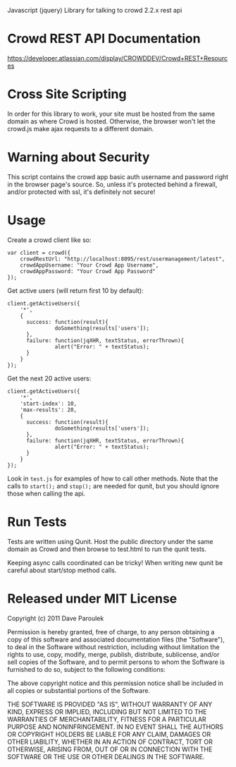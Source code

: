 Javascript (jquery) Library for talking to crowd 2.2.x rest api

# Crowd REST API Documentation

https://developer.atlassian.com/display/CROWDDEV/Crowd+REST+Resources

# Cross Site Scripting

In order for this library to work, your site must be hosted from the
same domain as where Crowd is hosted. Otherwise, the browser won't
let the crowd.js make ajax requests to a different domain.

# Warning about Security

This script contains the crowd app basic auth username and password
right in the browser page's source. So, unless it's protected behind a
firewall, and/or protected with ssl, it's definitely not secure!

# Usage

Create a crowd client like so: 

    var client = crowd({ 
        crowdRestUrl: "http://localhost:8095/rest/usermanagement/latest", 
        crowdAppUsername: "Your Crowd App Username",
        crowdAppPassword: "Your Crowd App Password"
    });

Get active users (will return first 10 by default): 

    client.getActiveUsers({
        '*',
        { 
          success: function(result){ 
                   doSomething(results['users']);
          },
          failure: function(jqXHR, textStatus, errorThrown){
                   alert("Error: " + textStatus);
          }
        }
    });

Get the next 20 active users: 

    client.getActiveUsers({
        '*',
        'start-index': 10,
        'max-results': 20,
        { 
          success: function(result){ 
                   doSomething(results['users']);
          },
          failure: function(jqXHR, textStatus, errorThrown){
                   alert("Error: " + textStatus);
          }
        }
    });


Look in `test.js` for examples of how to call other methods. Note that
the calls to `start();` and `stop();` are needed for qunit, but you
should ignore those when calling the api. 

# Run Tests

Tests are written using Qunit. Host the public directory under the
same domain as Crowd and then browse to test.html to run the qunit
tests.

Keeping async calls coordinated can be tricky! When writing new qunit be
careful about start/stop method calls. 

# Released under MIT License
Copyright (c) 2011 Dave Paroulek

Permission is hereby granted, free of charge, to any person obtaining
a copy of this software and associated documentation files (the
"Software"), to deal in the Software without restriction, including
without limitation the rights to use, copy, modify, merge, publish,
distribute, sublicense, and/or sell copies of the Software, and to
permit persons to whom the Software is furnished to do so, subject to
the following conditions:

The above copyright notice and this permission notice shall be
included in all copies or substantial portions of the Software.

THE SOFTWARE IS PROVIDED "AS IS", WITHOUT WARRANTY OF ANY KIND,
EXPRESS OR IMPLIED, INCLUDING BUT NOT LIMITED TO THE WARRANTIES OF
MERCHANTABILITY, FITNESS FOR A PARTICULAR PURPOSE AND
NONINFRINGEMENT. IN NO EVENT SHALL THE AUTHORS OR COPYRIGHT HOLDERS BE
LIABLE FOR ANY CLAIM, DAMAGES OR OTHER LIABILITY, WHETHER IN AN ACTION
OF CONTRACT, TORT OR OTHERWISE, ARISING FROM, OUT OF OR IN CONNECTION
WITH THE SOFTWARE OR THE USE OR OTHER DEALINGS IN THE SOFTWARE.
